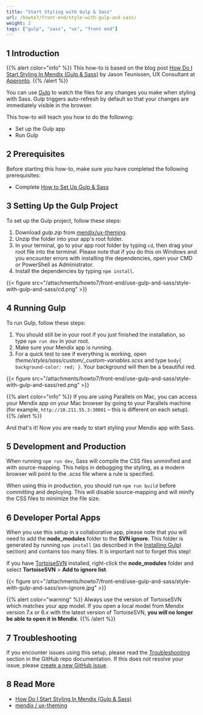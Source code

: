 ```yaml
---
title: "Start Styling with Gulp & Sass"
url: /howto7/front-end/style-with-gulp-and-sass/
weight: 2
tags: ["gulp", "sass", "ux", "front end"]
---
```


## 1 Introduction

{{% alert color="info" %}}
This how-to is based on the blog post [How Do I Start Styling In Mendix (Gulp & Sass)](https://medium.com/@jasonteunissen/how-do-i-start-styling-in-mendix-gulp-sass-6b37ddaf8de6) by Jason Teunissen, UX Consultant at [Appronto](https://developer.mendixcloud.com/link/partnerprofile/8870).
{{% /alert %}}

You can use [Gulp](https://gulpjs.com/) to watch the files for any changes you make when styling with Sass. Gulp triggers auto-refresh by default so that your changes are immediately visible in the browser.

This how-to will teach you how to do the following:

* Set up the Gulp app
* Run Gulp

## 2 Prerequisites

Before starting this how-to, make sure you have completed the following prerequisites:

* Complete [How to Set Up Gulp & Sass](/howto7/front-end/set-up-sass/)

## 3 Setting Up the Gulp Project

To set up the Gulp project, follow these steps:

1. Download *gulp.zip* from [mendix/ux-theming](https://github.com/mendix/ux-theming/releases).
2. Unzip the folder into your app's root folder.
3. In your terminal, go to your app root folder by typing `cd`, then drag your root file into the terminal. Please note that if you do this on Windows and you encounter errors with installing the dependencies, open your CMD or PowerShell as Administrator.
4. <a name="34"></a>Install the dependencies by typing `npm install`.

{{< figure src="/attachments/howto7/front-end/use-gulp-and-sass/style-with-gulp-and-sass/cd.png" >}}

## 4 Running Gulp

To run Gulp, follow these steps:

1. You should still be in your root if you just finished the installation, so type `npm run dev` in your root.
2. Make sure your Mendix app is running.
3. For a quick test to see if everything is working, open *theme/styles/sass/custom/_custom-variables.scss* and type `body{ background-color: red; }`. Your background will then be a beautiful red.

{{< figure src="/attachments/howto7/front-end/use-gulp-and-sass/style-with-gulp-and-sass/red.png" >}}

{{% alert color="info" %}}
If you are using Parallels on Mac, you can access your Mendix app on your Mac browser by going to your Parallels machine (for example, `http://10.211.55.3:30001` – this is different on each setup).
{{% /alert %}}

And that's it! Now you are ready to start styling your Mendix app with Sass.

## 5 Development and Production

When running `npm run dev`, Sass will compile the CSS files unminified and with source-mapping. This helps in debugging the styling, as a modern browser will point to the *.scss* file where a rule is specified.

When using this in production, you should run `npm run build` before committing and deploying. This will disable source-mapping and will minify the CSS files to minimize the file size.

## 6 Developer Portal Apps

When you use this setup in a collaborative app, please note that you will need to add the **node_modules** folder to the **SVN ignore**. This folder is generated by running `npm install` (as described in the [Installing Gulp](#34)) section) and contains too many files. It is important not to forget this step!

If you have [TortoiseSVN](/refguide7/using-version-control-in-the-dm/#tortoisesvn-subclipse) installed, right-click the **node_modules** folder and select **TortoiseSVN** > **Add to ignore list**.

{{< figure src="/attachments/howto7/front-end/use-gulp-and-sass/style-with-gulp-and-sass/svn-ignore.jpg" >}}

{{% alert color="warning" %}}
Always use the version of TortoiseSVN which matches your app model. If you open a local model from Mendix version 7.x or 6.x with the latest version of TortoiseSVN, **you will no longer be able to open it in Mendix**.
{{% /alert %}}

## 7 Troubleshooting

If you encounter issues using this setup, please read the [Troubleshooting](https://github.com/mendix/ux-theming#troubleshooting) section in the GitHub repo documentation. If this does not resolve your issue, please [create a new GitHub issue](https://github.com/mendix/ux-theming/issues/).

## 8 Read More

* [How Do I Start Styling In Mendix (Gulp & Sass)](https://medium.com/@jasonteunissen/how-do-i-start-styling-in-mendix-gulp-sass-6b37ddaf8de6)
* [mendix / ux-theming](https://github.com/mendix/ux-theming)
